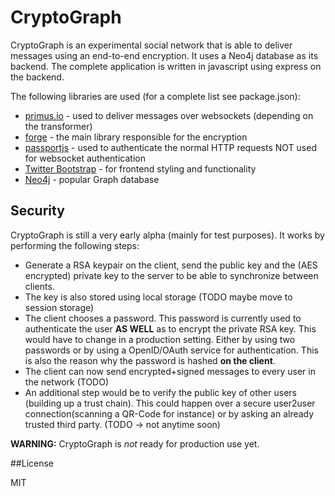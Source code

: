 # CryptoGraph

CryptoGraph is an experimental social network that is able to deliver messages using an end-to-end encryption. It uses a Neo4j database as its backend. The complete application is written in javascript using express on the backend.

The following libraries are used (for a complete list see package.json):

- [primus.io](http://primus.io) - used to deliver messages over websockets (depending on the transformer)
- [forge](https://github.com/digitalbazaar/forge) - the main library responsible for the encryption
- [passportjs](http://passportjs.org/) - used to authenticate the normal HTTP requests NOT used for websocket authentication
- [Twitter Bootstrap](http://getbootstrap.com) - for frontend styling and functionality 
- [Neo4j](http://www.neo4j.org/) - popular Graph database

## Security

CryptoGraph is still a very early alpha (mainly for test purposes). It works by performing the following steps:

- Generate a RSA keypair on the client, send the public key and the (AES encrypted) private key to the server to be able to synchronize between clients.
- The key is also stored using local storage (TODO maybe move to session storage)
- The client chooses a password. This password is currently used to authenticate the user **AS WELL** as to encrypt the private RSA key. This would have to change in a production setting. Either by using two passwords or by using a OpenID/OAuth service for authentication. This is also the reason why the password is hashed **on the client**.
- The client can now send encrypted+signed messages to every user in the network (TODO)
- An additional step would be to verify the public key of other users (building up a trust chain). This could happen over a secure user2user connection(scanning a QR-Code for instance) or by asking an already trusted third party. (TODO -> not anytime soon)

**WARNING:** CryptoGraph is *not* ready for production use yet.

##License

MIT
